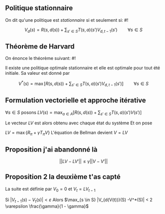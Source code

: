 
## Politique stationnaire
On dit qu'une politique est *stationnaire* si et seulement si: #!

$$V_{d}(s) = R(s, d(s)) + \sum_{s' \in S}T(s,a)(s')V_{d,t-1} (s') \quad \quad \forall s \in S$$

## Théorème de Harvard
On énonce le théorème suivant: #!

Il existe une politique optimale stationnaire et elle est optimale pour tout été initiale. Sa valeur est donné par

$$V^*(s) = \max \left[R(s, d(s)) + \sum_{s' \in S}T(s,a)(s')V_{d,t-1} (s')\right] \quad \quad \forall s \in S$$


## Formulation vectorielle et approche itérative

$\forall s \in S$ posons $LV(s) = \max_{a \in  A}\left[ R(s, d(s)) + \sum_{s' \in S}T(s,a)(s')V(s')  \right]$

Le vecteur $LV$ est alors obtenu avec chaque état du système Et on pose

$LV = \max \left\{ R_{\pi} + \gamma T_{\pi}V \right\}$
L'équation de Bellman devient $V = LV$


## Proposition j'ai abandonné là

$$
||LV - LV'|| \leq \gamma ||V -V'||
$$


## Proposition 2 la deuxième t'as capté
La suite est définie par $V_{0} = 0$ et $V_{t} = LV_{t-1}$

Si $|V_{t-1}(s) - V_{t}(s)| < \varepsilon$
Alors $\max_{s \in S} |V_{d(V(t))}(S) -V^*(S)| < 2 \varepsilon \frac{\gamma}{1 - \gamma}$
